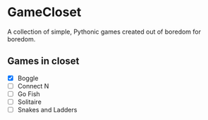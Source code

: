 # GameCloset
A collection of simple, Pythonic games created out of boredom for boredom.

## Games in closet
- [x] Boggle
- [ ] Connect N
- [ ] Go Fish
- [ ] Solitaire
- [ ] Snakes and Ladders
